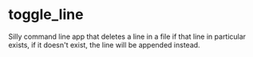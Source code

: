 # toggle_line
Silly command line app that deletes a line in a file if that line in particular exists, if it doesn't exist, the line will be appended instead.
